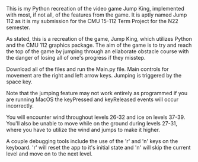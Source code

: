 This is my Python recreation of the video game Jump King, implemented with most,
if not all, of the features from the game. It is aptly named Jump 112 as it is
my submission for the CMU 15-112 Term Project for the N22 semester.

As stated, this is a recreation of the game, Jump King, which utilizes Python
and the CMU 112 graphics package. The aim of the game is to try and reach the 
top of the game by jumping through an ellaborate obstacle course with the danger
of losing all of one's progress if they misstep.

Download all of the files and run the Main.py file. Main controls for movement 
are the right and left arrow keys. Jumping is triggered by the space key. 

Note that the jumping feature may not work entirely as programmed if you are running
MacOS the keyPressed and keyReleased events will occur incorrectly.

You will encounter wind throughout levels 26-32 and ice on levels 37-39. 
You'll also be unable to move while on the ground during levels 27-31, where
you have to utilize the wind and jumps to make it higher.

A couple debugging tools include the use of the 'r' and 'n' keys on the keyboard.
'r' will reset the app to it's initial state and 'n' will skip the current level 
and move on to the next level.